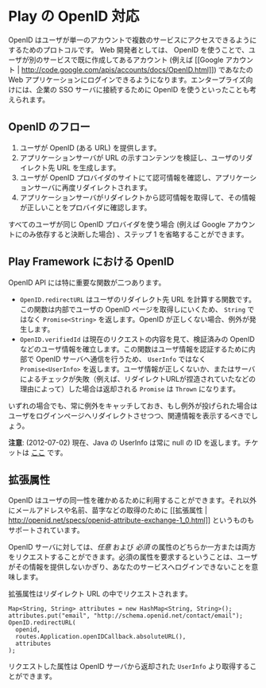 <!-- translated -->
<!--
# OpenID Support in Play
-->
# Play の OpenID 対応

<!--
OpenID is a protocol for users to access several services with a single account. As a web developer, you can use OpenID to offer users a way to login with an account they already have (their [[Google account | http://code.google.com/apis/accounts/docs/OpenID.html]] for example). In the enterprise, you can use OpenID to connect to a company's SSO server if it supports it.
-->
OpenID はユーザが単一のアカウントで複数のサービスにアクセスできるようにするためのプロトコルです。 Web 開発者としては、 OpenID を使うことで、ユーザが別のサービスで既に作成してあるアカウント (例えば [[Google アカウント | http://code.google.com/apis/accounts/docs/OpenID.html]]) であなたの Web アプリケーションにログインできるようになります。エンタープライズ向けには、企業の SSO サーバに接続するために OpenID を使うといったことも考えられます。
  
<!--
## The OpenID flow in a nutshell  
-->
## OpenID のフロー

<!--
1. The user gives you his OpenID (a URL)
2. Your server inspect the content behind the URL to produce a URL where you need to redirect the user
3. The user validates the authorization on his OpenID provider, and gets redirected back to your server
4. Your server receives information from that redirect, and check with the provider that the information is correct
-->
1. ユーザが OpenID (ある URL) を提供します。
2. アプリケーションサーバが URL の示すコンテンツを検証し、ユーザのリダイレクト先 URL を生成します。
3. ユーザが OpenID プロバイダのサイトにて認可情報を確認し、アプリケーションサーバに再度リダイレクトされます。
4. アプリケーションサーバがリダイレクトから認可情報を取得して、その情報が正しいことをプロバイダに確認します。

<!--
The step 1. may be omitted if all your users are using the same OpenID provider (for example if you decide to rely completely on Google accounts).  
-->
すべてのユーザが同じ OpenID プロバイダを使う場合 (例えば Google アカウントにのみ依存すると決断した場合) 、ステップ 1 を省略することができます。

<!--
## OpenID in Play Framework
-->
## Play Framework における OpenID

<!--
The OpenID API has two important functions:
-->
OpenID API には特に重要な関数が二つあります。

<!--
* `OpenID.redirectURL` calculates the URL where you should redirect the user. It involves fetching the user's OpenID page, this is why it returns a `Promise<String>` rather than a `String`. If the OpenID is invalid, an exception will be thrown.
* `OpenID.verifiedId` inspects the current request to establish the user information, including his verified OpenID. It will do a call to the OpenID server to check the authenticity of the information, this is why it returns a `Promise<UserInfo>` rather than just `UserInfo`. If the information is not correct or if the server check is false (for example if the redirect URL has been forged), the returned `Promise` will be a `Thrown`.
-->
* `OpenID.redirectURL` はユーザのリダイレクト先 URL を計算する関数です。この関数は内部でユーザの OpenID ページを取得しにいくため、 `String` ではなく `Promise<String>` を返します。OpenID が正しくない場合、例外が発生します。
* `OpenID.verifiedId` は現在のリクエストの内容を見て、検証済みの OpenID などのユーザ情報を確立します。この関数はユーザ情報を認証するために内部で OpenID サーバへ通信を行うため、 `UserInfo` ではなく `Promise<UserInfo>` を返します。ユーザ情報が正しくないか、またはサーバによるチェックが失敗（例えば、リダイレクトURLが捏造されていたなどの理由によって）した場合は返却される `Promise` は `Thrown` になります。

<!--
In any case, you should catch exceptions and if one is thrown redirect back the user to the login page with relevant information.
-->
いずれの場合でも、常に例外をキャッチしておき、もし例外が投げられた場合はユーザをログインページへリダイレクトさせつつ、関連情報を表示するべきでしょう。

<!--
**Attention**: as of today (2012-07-02) the UserInfo in Java always returns null for the ID - Ticket is [here](https://play.lighthouseapp.com/projects/82401-play-20/tickets/578-202-java-openid-userinfo-id-always-null).
-->
**注意**: (2012-07-02) 現在、Java の UserInfo は常に null の ID を返します。チケットは [ここ](https://play.lighthouseapp.com/projects/82401-play-20/tickets/578-202-java-openid-userinfo-id-always-null) です。

<!--
## Extended Attributes  
-->
## 拡張属性

<!--
The OpenID of a user gives you his identity. The protocol also support getting [[extended attributes | http://openid.net/specs/openid-attribute-exchange-1_0.html]] such as the email address, the first name, the last name...
-->
OpenID はユーザの同一性を確かめるために利用することができます。それ以外にメールアドレスや名前、苗字などの取得のために [[拡張属性 | http://openid.net/specs/openid-attribute-exchange-1_0.html]] というものもサポートされています。

<!--
You may request from the OpenID server *optional* attributes and/or *required* attributes. Asking for required attributes means the user can not login to your service if he doesn't provides them.
-->
OpenID サーバに対しては、*任意* および *必須* の属性のどちらか一方または両方をリクエストすることができます。必須の属性を要求するということは、ユーザがその情報を提供しないかぎり、あなたのサービスへログインできないことを意味します。

<!--
Extended attributes are requested in the redirect URL:  
-->
拡張属性はリダイレクト URL の中でリクエストされます。

```
Map<String, String> attributes = new HashMap<String, String>();
attributes.put("email", "http://schema.openid.net/contact/email");
OpenID.redirectURL(
  openid, 
  routes.Application.openIDCallback.absoluteURL(), 
  attributes
);
```

<!--
Attributes will then be available in the `UserInfo` provided by the OpenID server.
-->
リクエストした属性は OpenID サーバから返却された `UserInfo` より取得することができます。